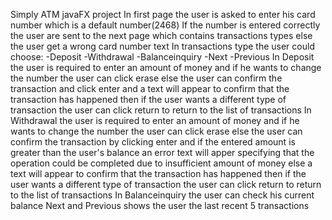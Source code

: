 Simply ATM javaFX project
In first page the user is asked to enter his card number which is a default number(2468)
If the number is entered correctly the user are sent to the next page which contains transactions types else the user get a wrong card number text
In transactions type the user could choose:
  -Deposit
  -Withdrawal
  -Balanceinquiry
  -Next
  -Previous 
In Deposit the user is required to enter an amount of money and if he wants to change the number the user can click erase else the user can confirm the transaction and click enter and a text will appear to confirm that the transaction has happened then if the user wants a different type of transaction the user can click return to return to the list of transactions
In Withdrawal the user is required to enter an amount of money and if he wants to change the number the user can click erase else the user can confirm the transaction by clicking enter and if the entered amount is greater than the user's balance an error text will apper specifying that the operation could be completed due to insufficient amount of money else a text will appear to confirm that the transaction has happened then if the user wants a different type of transaction the user can click return to return to the list of transactions
In Balanceinquiry the user can check his current balance 
Next and Previous shows the user the last recent 5 transactions 
